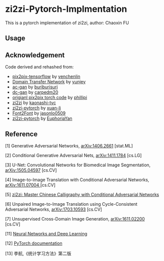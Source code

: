 # zi2zi-Pytorch-Implmentation
This is a pytorch implementation of zi2zi,  author: Chaoxin FU

## Usage



## Acknowledgement

Code derived and rehashed from:

- [pix2pix-tensorflow](https://github.com/yenchenlin/pix2pix-tensorflow) by [yenchenlin](https://github.com/yenchenlin)
- [Domain Transfer Network](https://github.com/yunjey/domain-transfer-network) by [yunjey](https://github.com/yunjey)
- [ac-gan](https://github.com/buriburisuri/ac-gan) by [buriburisuri](https://github.com/buriburisuri)
- [dc-gan](https://github.com/carpedm20/DCGAN-tensorflow) by [carpedm20](https://github.com/carpedm20)
- [origianl pix2pix torch code](https://github.com/phillipi/pix2pix) by [phillipi](https://github.com/phillipi)
- [zi2zi](https://github.com/kaonashi-tyc/zi2zi) by [kaonashi-tyc](https://github.com/kaonashi-tyc)
- [zi2zi-pytorch](https://github.com/xuan-li/zi2zi-pytorch) by [xuan-li](https://github.com/xuan-li)
- [Font2Font](https://github.com/jasonlo0509/Font2Font) by [jasonlo0509](https://github.com/jasonlo0509)
- [zi2zi-pytorch](https://github.com/EuphoriaYan/zi2zi-pytorch) by [EuphoriaYan](https://github.com/EuphoriaYan)

## Reference

[1] Generative Adversarial Networks, [arXiv:1406.2661](https://arxiv.org/abs/1406.2661) [stat.ML]

[2] Conditional Generative Adversarial Nets, [arXiv:1411.1784](https://arxiv.org/abs/1411.1784v1) [cs.LG]

[3] U-Net: Convolutional Networks for Biomedical Image Segmentation, [arXiv:1505.04597](https://arxiv.org/abs/1505.04597) [cs.CV]

[4] Image-to-Image Translation with Conditional Adversarial Networks, [arXiv:1611.07004 ](https://arxiv.org/abs/1611.07004v3)[cs.CV]

[5] [zi2zi: Master Chinese Calligraphy with Conditional Adversarial Networks](https://kaonashi-tyc.github.io/2017/04/06/zi2zi.html)

[6] Unpaired Image-to-Image Translation using Cycle-Consistent Adversarial Networks, [arXiv:1703.10593](https://arxiv.org/abs/1703.10593v7) [cs.CV]

[7] Unsupervised Cross-Domain Image Generation, [arXiv:1611.02200](https://arxiv.org/abs/1611.02200v1) [cs.CV]

[11] [Neural Networks and Deep Learning](https://nndl.github.io/)

[12] [PyTorch documentation](https://pytorch.org/docs/stable/)

[13] 李航,《统计学习方法》第二版

